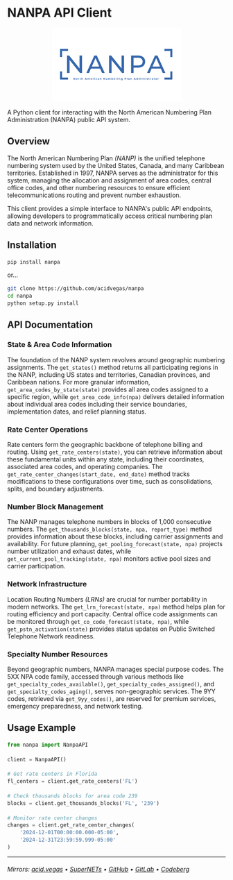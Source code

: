 # NANPA API Client

<p align="center">
  <img src="./.screens/nanpa.png">
</p>

A Python client for interacting with the North American Numbering Plan Administration (NANPA) public API system.

## Overview
The North American Numbering Plan *(NANP)* is the unified telephone numbering system used by the United States, Canada, and many Caribbean territories. Established in 1997, NANPA serves as the administrator for this system, managing the allocation and assignment of area codes, central office codes, and other numbering resources to ensure efficient telecommunications routing and prevent number exhaustion.

This client provides a simple interface to NANPA's public API endpoints, allowing developers to programmatically access critical numbering plan data and network information.

## Installation
```bash
pip install nanpa
```

or...

```bash
git clone https://github.com/acidvegas/nanpa
cd nanpa
python setup.py install
```

## API Documentation

### State & Area Code Information
The foundation of the NANP system revolves around geographic numbering assignments. The `get_states()` method returns all participating regions in the NANP, including US states and territories, Canadian provinces, and Caribbean nations. For more granular information, `get_area_codes_by_state(state)` provides all area codes assigned to a specific region, while `get_area_code_info(npa)` delivers detailed information about individual area codes including their service boundaries, implementation dates, and relief planning status.

### Rate Center Operations
Rate centers form the geographic backbone of telephone billing and routing. Using `get_rate_centers(state)`, you can retrieve information about these fundamental units within any state, including their coordinates, associated area codes, and operating companies. The `get_rate_center_changes(start_date, end_date)` method tracks modifications to these configurations over time, such as consolidations, splits, and boundary adjustments.

### Number Block Management
The NANP manages telephone numbers in blocks of 1,000 consecutive numbers. The `get_thousands_blocks(state, npa, report_type)` method provides information about these blocks, including carrier assignments and availability. For future planning, `get_pooling_forecast(state, npa)` projects number utilization and exhaust dates, while `get_current_pool_tracking(state, npa)` monitors active pool sizes and carrier participation.

### Network Infrastructure
Location Routing Numbers *(LRNs)* are crucial for number portability in modern networks. The `get_lrn_forecast(state, npa)` method helps plan for routing efficiency and port capacity. Central office code assignments can be monitored through `get_co_code_forecast(state, npa)`, while `get_pstn_activation(state)` provides status updates on Public Switched Telephone Network readiness.

### Specialty Number Resources
Beyond geographic numbers, NANPA manages special purpose codes. The 5XX NPA code family, accessed through various methods like `get_specialty_codes_available()`, `get_specialty_codes_assigned()`, and `get_specialty_codes_aging()`, serves non-geographic services. The 9YY codes, retrieved via `get_9yy_codes()`, are reserved for premium services, emergency preparedness, and network testing.

## Usage Example
```python
from nanpa import NanpaAPI

client = NanpaAPI()

# Get rate centers in Florida
fl_centers = client.get_rate_centers('FL')

# Check thousands blocks for area code 239
blocks = client.get_thousands_blocks('FL', '239')

# Monitor rate center changes
changes = client.get_rate_center_changes(
    '2024-12-01T00:00:00.000-05:00',
    '2024-12-31T23:59:59.999-05:00'
)
```

---

###### Mirrors: [acid.vegas](https://git.acid.vegas/nanpa) • [SuperNETs](https://git.supernets.org/acidvegas/nanpa) • [GitHub](https://github.com/acidvegas/nanpa) • [GitLab](https://gitlab.com/acidvegas/nanpa) • [Codeberg](https://codeberg.org/acidvegas/nanpa)
